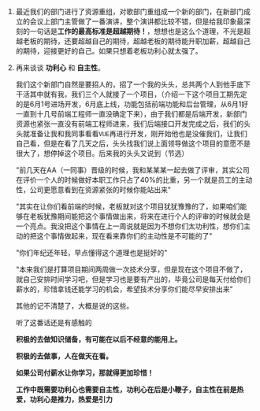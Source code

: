 1. 最近我们的部门进行了资源重组，对歌部门重组成一个新的部门，在新部门成立的会议上部门主管做了一番演讲，整个演讲都比较不错，但是给我印象最深刻的一句话是**工作的最高标准是超越期待！**，想想也是这么个道理，不光是超越老板的期待，还要超越自己的期待，超越老板的期待能升职加薪，超越自己的期待，迎接更好的自己。如果只想着老板功利心就太强了。

2. 再来谈谈 **功利心**  和 **自主性**。

   ​		我们这个新部门自然是要招人的，招了一个我的头头，总共两个人到他手底下干活其中就有我，我们三个人就接了一个项目，（介绍一下这个项目工期先定的是6月1号进场开发，6月底上线，功能包括前端功能和后台管理，从6月1好一直到十几号前端工程师一直没确定下来），由于我们都是后端开发，新部门资源也紧张一直没有前端工程师进来，我们后端接口开发完成之后，我们的头头就准备让我和我同事看看`VUE`再进行开发，刚开始他也是没催我们，让我们自己看，但是在看了几天之后，头头找我们说上面领导做这个项目的意愿不是很大了，想停掉这个项目。后来我的头头又说到（节选）

   "前几天在AA（一同事）晋级的时候，我和某某某一起去做了评审，其实公司在评价一个人的时候做好本职工作只占了40%的比重，另一个就是员工的主动性，公司更愿意看到在资源紧张的时候你能站出来"

    "其实在让你们看前端的时候，老板就对这个项目犹犹豫豫的了，如果咱们能够在老板犹豫期间能把这个事情做出来，将来在进行个人的评审的时候就会是一个亮点。我没把这个事情在上一周说就是因为不想你们太功利性，想你们主动的把这个事情做起来，现在看来靠你们的主动性是不可能的了"

   "你们年纪还年轻，早点懂得这个道理也是挺好的"

   "本来我们是打算项目期间两周做一次技术分享，但是现在这个项目不做了，就自己安排时间学习吧，但是学习也是要有产出的，毕竟公司是每天付给你们薪水的，珍惜拿钱还能学习的机会，希望技术分享你们能尽早安排出来"

   其他的记不清楚了，大概是说的这些。

   听了这番话还是有感触的

   **积极的去做知识储备，有可能在以后不经意的能用上。**

   **积极的去做事，人在做天在看。**

   **如果公司付薪水让你学习，那就得更加珍惜！**

   **工作中既需要功利心也需要自主性，功利心在后是小鞭子，自主性在前是热爱，功利心是推力，热爱是引力**